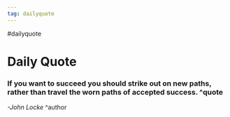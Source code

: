 ```yaml
---
tag: dailyquote
---
```


#dailyquote

# Daily Quote

### If you want to succeed you should strike out on new paths, rather than travel the worn paths of accepted success. ^quote
*-John Locke* ^author

